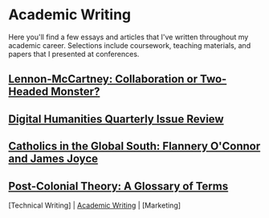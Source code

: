# Academic Writing
Here you'll find a few essays and articles that I've written throughout my academic career. Selections include coursework, teaching materials, and papers that I presented at conferences.

## [Lennon-McCartney: Collaboration or Two-Headed Monster?](lennonmccartney.md)

## [Digital Humanities Quarterly Issue Review]()

## [Catholics in the Global South: Flannery O'Connor and James Joyce]()

## [Post-Colonial Theory: A Glossary of Terms]()

[Technical Writing] | [Academic Writing](academicwriting.md) | [Marketing]
